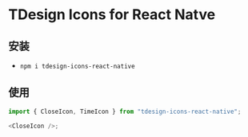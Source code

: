 # TDesign Icons for React Natve

## 安装

- `npm i tdesign-icons-react-native`

## 使用

```js
import { CloseIcon, TimeIcon } from "tdesign-icons-react-native";

<CloseIcon />;
```
